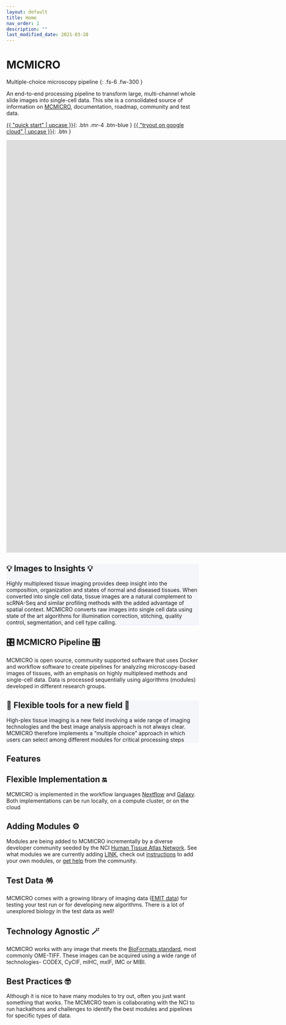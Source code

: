 ```yaml
---
layout: default
title: Home
nav_order: 1
description: ""
last_modified_date: 2021-03-28
---
```


<!-- UIkit CSS -->
<link rel="stylesheet" href="https://cdn.jsdelivr.net/npm/uikit@3.6.22/dist/css/uikit.min.css" />

# MCMICRO

Multiple-choice microscopy pipeline
{: .fs-6 .fw-300 }

An end-to-end processing pipeline to transform large, multi-channel whole slide images into single-cell data. This site is a consolidated source of information on [MCMICRO](https://github.com/labsyspharm/mcmicro), documentation, roadmap, community and test data.

[{{ "quick start" | upcase }}](documentation/){: .btn  .mr-4 .btn-blue }
[{{ "tryout on google cloud" | upcase }}](tutorials/gcp.html){: .btn }

<div class="uk-cover-container uk-margin-medium-bottom">
    <canvas width="1920" height="1080"></canvas>
    <iframe src="
    https://www.youtube.com/embed/DY_F-eG9nm4?fs=0&amp;iv_load_polocy=3&amp;modestbranding=1&amp;playsinline=1&amp;autoplay=1&amp;controls=0&amp;rel=0&amp;playlist=DY_F-eG9nm4&amp;loop=1" width="1920" height="1080" frameborder="0" uk-cover></iframe>
</div>

<div class="uk-section" style="background-color: #f5f6fa">
    <div class="uk-container">
        <h2>💡 Images to Insights 💡</h2>
        <p>
            Highly multiplexed tissue imaging provides deep insight into the composition, organization and states of normal and diseased tissues. When converted into single cell data, tissue images are a natural complement to scRNA-Seq and similar profiling methods with the added advantage of spatial context. MCMICRO converts raw images into single cell data using state of the art algorithms for illumination correction, stitching, quality control, segmentation, and cell type calling. 
        </p>
    </div>
</div>

<div class="uk-section">
    <div class="uk-container">
        <h2>🎛️ MCMICRO Pipeline 🎛️</h2>
        <p>MCMICRO is open source, community supported software that uses Docker and
workflow software to create pipelines for analyzing microscopy-based images of tissues,
with an emphasis on highly multiplexed methods and single-cell data. Data is processed
sequentially using algorithms (modules) developed in different research groups.</p>
    </div>
</div>

<div class="uk-section" style="background-color: #f5f6fa">
    <div class="uk-container">
        <h2>🤝 Flexible tools for a new field 🤝</h2>
        <p>High-plex tissue imaging is a new field involving a wide range of imaging technologies
and the best image analysis approach is not always clear. MCMICRO therefore
implements a “multiple choice” approach in which users can select among different
modules for critical processing steps</p>
    </div>
</div>

<h2 class="uk-heading-line uk-text-center uk-margin-medium-bottom uk-margin-large-top"><span>Features</span></h2>

<div class="uk-child-width-1-2@m uk-grid-small uk-grid-match uk-flex-center" uk-grid>
    <div>
        <div class="uk-card uk-card-default uk-card-body">
            <h2 class="uk-card-title">Flexible Implementation 🔛</h2>
            <p>MCMICRO is implemented in the workflow languages <a href="">Nextflow</a> and <a href="">Galaxy</a>. Both implementations can be run locally, on a compute cluster, or on the cloud</p>
        </div>
    </div>
    <div>
        <div class="uk-card uk-card-default uk-card-body">
            <h2 class="uk-card-title">Adding Modules ⚙️</h2>
            <p>Modules are being added to MCMICRO incrementally by a diverse developer
                community seeded by the NCI <a href="https://humantumoratlas.org/">Human Tissue Atlas Network</a>. See what modules we are
                currently adding <a href="">LINK</a>, check out <a href="">instructions</a> to add your own modules, or <a href="">get help</a> from
the community.</p>
        </div>
    </div>
    <div>
        <div class="uk-card uk-card-default uk-card-body">
            <h2 class="uk-card-title">Test Data 🪅</h2>
            <p>MCMICRO comes with a growing library of imaging data (<a href="">EMIT data</a>) for testing your test run or for developing new algorithms. There is a lot of unexplored biology in the test data as well!</p>
        </div>
    </div>
    <div>
        <div class="uk-card uk-card-default uk-card-body">
            <h2 class="uk-card-title">Technology Agnostic 🪄</h2>
            <p>MCMICRO works with any image that meets the <a href="https://www.openmicroscopy.org/bio-formats/">BioFormats standard</a>, most commonly OME-TIFF. These images can be acquired using a wide range of technologies- CODEX, CyCIF, mIHC, mxIF, IMC or MIBI.</p>
        </div>
    </div>
    <div>
        <div class="uk-card uk-card-default uk-card-body">
            <h2>Best Practices 🤓</h2>
            <p>Although it is nice to have many modules to try out, often you just want something that works. The MCMICRO team is collaborating with the NCI to run hackathons and challenges to identify the best modules and pipelines for specific types of data.</p>
        </div>
    </div>
</div>
               

<!-- UIkit JS -->
<script src="https://cdn.jsdelivr.net/npm/uikit@3.6.22/dist/js/uikit.min.js"></script>
<script src="https://cdn.jsdelivr.net/npm/uikit@3.6.22/dist/js/uikit-icons.min.js"></script>
